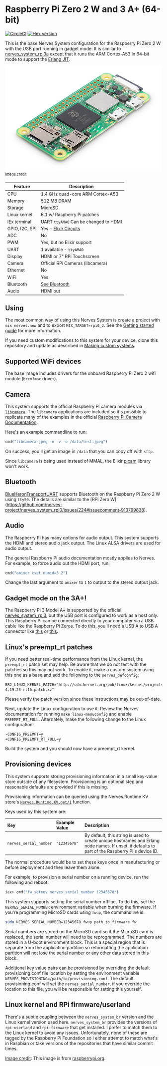 # Raspberry Pi Zero 2 W and 3 A+ (64-bit)

[![CircleCI](https://circleci.com/gh/nerves-project/nerves_system_rpi0_2.svg?style=svg)](https://circleci.com/gh/nerves-project/nerves_system_rpi0_2)
[![Hex version](https://img.shields.io/hexpm/v/nerves_system_rpi0_2.svg "Hex version")](https://hex.pm/packages/nerves_system_rpi0_2)

This is the base Nerves System configuration for the Raspberry Pi Zero 2 W with
the USB port running in gadget mode. It is similar to
[nerves_system_rpi3a](https://github.com/nerves-project/nerves_system_rpi3a)
except that it runs the ARM Cortex-A53 in 64-bit mode to support the [Erlang
JIT](https://www.erlang.org/doc/apps/erts/beamasm).

![Raspberry Pi Zero 2 W image](assets/images/rpi-zero2.jpg)
<br><sup>[Image credit](#rpi)</sup>

| Feature              | Description                      |
| -------------------- | -------------------------------- |
| CPU                  | 1.4 GHz quad-core ARM Cortex-A53 |
| Memory               | 512 MB DRAM                      |
| Storage              | MicroSD                          |
| Linux kernel         | 6.1 w/ Raspberry Pi patches      |
| IEx terminal         | UART `ttyAMA0` Can be changed to HDMI |
| GPIO, I2C, SPI       | Yes - [Elixir Circuits](https://github.com/elixir-circuits) |
| ADC                  | No                               |
| PWM                  | Yes, but no Elixir support       |
| UART                 | 1 available - `ttyAMA0`          |
| Display              | HDMI or 7" RPi Touchscreen       |
| Camera               | Official RPi Cameras (libcamera) |
| Ethernet             | No                               |
| WiFi                 | Yes                              |
| Bluetooth            | [See Bluetooth](#bluetooth)      |
| Audio                | HDMI out                         |

## Using

The most common way of using this Nerves System is create a project with `mix
nerves.new` and to export `MIX_TARGET=rpi0_2`. See the [Getting started
guide](https://hexdocs.pm/nerves/getting-started.html#creating-a-new-nerves-app)
for more information.

If you need custom modifications to this system for your device, clone this
repository and update as described in [Making custom
systems](https://hexdocs.pm/nerves/customizing-systems.html).

## Supported WiFi devices

The base image includes drivers for the onboard Raspberry Pi Zero 2 wifi module
(`brcmfmac` driver).

## Camera

This system supports the official Raspberry Pi camera modules via
[`libcamera`](https://libcamera.org/). The `libcamera` applications are included so it's
possible to replicate many of the examples in the official [Raspberry Pi Camera
Documentation](https://www.raspberrypi.com/documentation/computers/camera_software.html).

Here's an example commandline to run:

```elixir
cmd("libcamera-jpeg -n -v -o /data/test.jpeg")
```

On success, you'll get an image in `/data` that you can copy off with `sftp`.

Since `libcamera` is being used instead of MMAL, the Elixir
[picam](https://hex.pm/packages/picam) library won't work.

## Bluetooth

[BlueHeronTransportUART](https://github.com/blue-heron/blue_heron_transport_uart)
supports Bluetooth on the Raspberry Pi Zero 2 W using `ttyS0`. The details are
similar to the [RPi Zero W]
(https://github.com/nerves-project/nerves_system_rpi0/issues/224#issuecomment-913799838).

## Audio

The Raspberry Pi has many options for audio output. This system supports the
HDMI and stereo audio jack output. The Linux ALSA drivers are used for audio
output.

The general Raspberry Pi audio documentation mostly applies to Nerves. For
example, to force audio out the HDMI port, run:

```elixir
cmd("amixer cset numid=3 2")
```

Change the last argument to `amixer` to `1` to output to the stereo output jack.

## Gadget mode on the 3A+!

The Raspberry Pi 3 Model A+ is supported by the official
[nerves_system_rpi3](https://github.com/nerves-project/nerves_system_rpi3), but
the USB port is configured to work as a host only. This Raspberry Pi can be
connected directly to your computer via a USB cable like the Raspberry Pi Zeros.
To do this, you'll need a USB A to USB A connector like
[this](https://www.monoprice.com/product?p_id=5443) or
[this](https://www.microcenter.com/product/431166/usb-a-to-a-high-speed-development-board-cable).


## Linux's preempt_rt patches

If you need better real-time performance from the Linux kernel, the `preempt_rt`
patch set may help. Be aware that we do not test with the patches so this may
not work. To enable it, make a custom system using this one as a base and add
the following to the `nerves_defconfig`:

```text
BR2_LINUX_KERNEL_PATCH="http://cdn.kernel.org/pub/linux/kernel/projects/rt/4.19/patch-4.19.25-rt16.patch.xz"
```

Please verify the patch version since these instructions may be out-of-date.

Next, update the Linux configuration to use it. Review the Nerves documentation
for running `make linux-menuconfig` and enable `PREEMPT_RT_FULL`. Alternately,
make the following change to the Linux configuration:

```text
-CONFIG_PREEMPT=y
+CONFIG_PREEMPT_RT_FULL=y
 ```

Build the system and you should now have a preempt_rt kernel.

## Provisioning devices

This system supports storing provisioning information in a small key-value store
outside of any filesystem. Provisioning is an optional step and reasonable
defaults are provided if this is missing.

Provisioning information can be queried using the Nerves.Runtime KV store's
[`Nerves.Runtime.KV.get/1`](https://hexdocs.pm/nerves_runtime/Nerves.Runtime.KV.html#get/1)
function.

Keys used by this system are:

Key                    | Example Value     | Description
:--------------------- | :---------------- | :----------
`nerves_serial_number` | `"12345678"`      | By default, this string is used to create unique hostnames and Erlang node names. If unset, it defaults to part of the Raspberry Pi's device ID.

The normal procedure would be to set these keys once in manufacturing or before
deployment and then leave them alone.

For example, to provision a serial number on a running device, run the following
and reboot:

```elixir
iex> cmd("fw_setenv nerves_serial_number 12345678")
```

This system supports setting the serial number offline. To do this, set the
`NERVES_SERIAL_NUMBER` environment variable when burning the firmware. If you're
programming MicroSD cards using `fwup`, the commandline is:

```sh
sudo NERVES_SERIAL_NUMBER=12345678 fwup path_to_firmware.fw
```

Serial numbers are stored on the MicroSD card so if the MicroSD card is
replaced, the serial number will need to be reprogrammed. The numbers are stored
in a U-boot environment block. This is a special region that is separate from
the application partition so reformatting the application partition will not
lose the serial number or any other data stored in this block.

Additional key value pairs can be provisioned by overriding the default
provisioning.conf file location by setting the environment variable
`NERVES_PROVISIONING=/path/to/provisioning.conf`. The default provisioning.conf
will set the `nerves_serial_number`, if you override the location to this file,
you will be responsible for setting this yourself.

## Linux kernel and RPi firmware/userland

There's a subtle coupling between the `nerves_system_br` version and the Linux
kernel version used here. `nerves_system_br` provides the versions of
`rpi-userland` and `rpi-firmware` that get installed. I prefer to match them to
the Linux kernel to avoid any issues. Unfortunately, none of these are tagged by
the Raspberry Pi Foundation so I either attempt to match what's in Raspbian or
take versions of the repositories that have similar commit times.

[Image credit](#rpi): This image is from [raspberrypi.org](https://www.raspberrypi.com/products/raspberry-pi-zero-2-w/).
